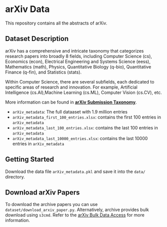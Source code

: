 # arXiv Data


This repository contains all the abstracts of arXiv. 

## Dataset Description



arXiv has a comprehensive and intricate taxonomy that categorizes research papers into broadly 8 fields, including Computer Science (cs), Economics (econ), Electrical Engineering and Systems Science (eess), Mathematics (math), Physics, Quantitative Biology (q-bio), Quantitative Finance (q-fin), and  Statistics (stats).

Within Computer Science, there are several subfields, each dedicated to specific areas of research and innovation. For example, Artificial Intelligence (cs.AI),Machine Learning (cs.ML), Computer Vision (cs.CV), etc.

More information can be found in **[arXiv Submission Taxonomy](https://arxiv.org/category_taxonomy)**.


- `arXiv_metadata`: The full dataaset with 1.9 million entries
- `arXiv_metadata_first_100_entries.xlsx`: contains the first 100 entries in `arXiv_metadata`
- `arXiv_metadata_last_100_entries.xlsx`: contains the last 100 entries in `arXiv_metadata`
- `arXiv_metadata_last_10000_entries.xlsx`: contains the last 10000 entries in `arXiv_metadata`


## Getting Started

Download the data file `arXiv_metadata.pkl` and save it into the `data/` directory.


## Download arXiv Papers

To download the archive papers you can use `dataset/download_arxiv_paper.py`. Alternatively, archive provides bulk download using `s3cmd`. Refer to the [arXiv Bulk Data Access](https://info.arxiv.org/help/bulk_data.html) for more information.




